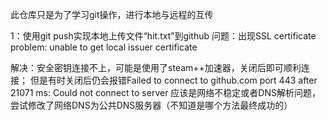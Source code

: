 此仓库只是为了学习git操作，进行本地与远程的互传


1：使用git push实现本地上传文件“hit.txt”到github
问题：出现SSL certificate problem: unable to get local issuer certificate

解决：安全密钥连接不上，可能是使用了steam++加速器，关闭后即可顺利连接；
    但是有时关闭后仍会报错Failed to connect to github.com port 443 after 21071 ms: Could not connect to server
    应该是网络不稳定或者DNS解析问题，尝试修改了网络DNS为公共DNS服务器（不知道是哪个方法最终成功的）
      
